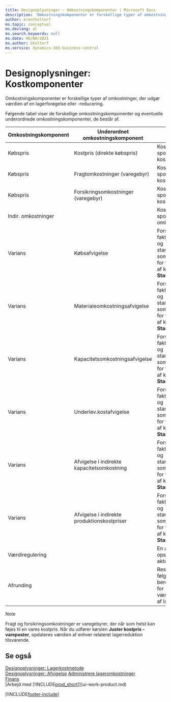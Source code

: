 ```yaml
---
title: Designoplysninger – Omkostningskomponenter | Microsoft Docs
description: 'Omkostningskomponenter er forskellige typer af omkostninger, der udgør værdien af en lagerforøgelse eller -reducering.'
author: brentholtorf
ms.topic: conceptual
ms.devlang: al
ms.search.keywords: null
ms.date: 06/08/2021
ms.author: bholtorf
ms.service: dynamics-365-business-central
---
```

# <a name="design-details-cost-components"></a>Designoplysninger: Kostkomponenter
Omkostningskomponenter er forskellige typer af omkostninger, der udgør værdien af en lagerforøgelse eller -reducering.  

 Følgende tabel viser de forskellige omkostningskomponenter og eventuelle underordnede omkostningskomponenter, de består af.  

|Omkostningskomponent|Underordnet omkostningskomponent|Beskrivelse|  
|--------------------|--------------------------------|---------------------------------------|  
|Købspris|Kostpris (direkte købspris)|Kostpris, som kan spores direkte til et kostobjekt.|  
|Købspris|Fragtomkostninger (varegebyr)|Kostpris, som kan spores direkte til et kostobjekt.|  
|Købspris|Forsikringsomkostninger (varegebyr)|Kostpris, som kan spores direkte til et kostobjekt.|  
|Indir. omkostninger||Kostpris, som kan spores til et omkostningsemne.|  
|Varians|Købsafvigelse|Forskellen mellem faktiske kostpriser og standardkostpriser, som kun bogføres for varer ved hjælp af kostmetoden **Standard** .|  
|Varians|Materialeomkostningsafvigelse|Forskellen mellem faktiske kostpriser og standardkostpriser, som kun bogføres for varer ved hjælp af kostmetoden **Standard** .|  
|Varians|Kapacitetsomkostningsafvigelse|Forskellen mellem faktiske kostpriser og standardkostpriser, som kun bogføres for varer ved hjælp af kostmetoden **Standard** .|  
|Varians|Underlev.kostafvigelse|Forskellen mellem faktiske kostpriser og standardkostpriser, som kun bogføres for varer ved hjælp af kostmetoden **Standard** .|  
|Varians|Afvigelse i indirekte kapacitetsomkostning|Forskellen mellem faktiske kostpriser og standardkostpriser, som kun bogføres for varer ved hjælp af kostmetoden **Standard** .|  
|Varians|Afvigelse i indirekte produktionskostpriser|Forskellen mellem faktiske kostpriser og standardkostpriser, som kun bogføres for varer ved hjælp af kostmetoden **Standard** .|  
|Værdiregulering||En afskrivning eller opskrivning af den aktuelle lagerværdi.|  
|Afrunding||Restværdier som følge af beregningsmetoden for værdiansættelsen af lagerreduktioner.|  

> [!NOTE]  
>  Fragt og forsikringsomkostninger er varegebyrer, der når som helst kan føjes til en vares kostpris. Når du udfører kørslen **Juster kostpris - vareposter**, opdateres værdien af enhver relateret lagerreduktion tilsvarende.  

## <a name="see-also"></a>Se også
 [Designoplysninger: Lagerkostmetode](design-details-inventory-costing.md)   
 [Designoplysninger: Afvigelse](design-details-variance.md) [Administrere lageromkostninger](finance-manage-inventory-costs.md)  
 [Finans](finance.md)  
 [Arbejd med [!INCLUDE[prod_short](includes/prod_short.md)]](ui-work-product.md)  


[!INCLUDE[footer-include](includes/footer-banner.md)]
